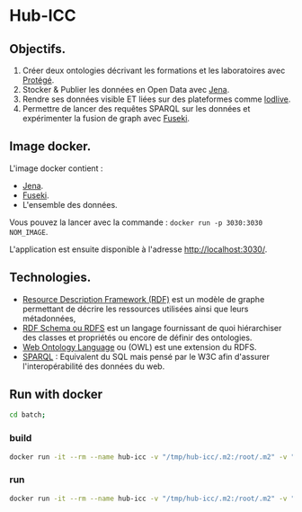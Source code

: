 # Hub-ICC

## Objectifs.
1. Créer deux ontologies décrivant les formations et les laboratoires avec [Protégé](https://protege.stanford.edu/).
1. Stocker & Publier les données en Open Data avec [Jena](https://jena.apache.org/).
1. Rendre ses données visible ET liées sur des plateformes comme [lodlive](http://en.lodlive.it/).
1. Permettre de lancer des requêtes SPARQL sur les données et expérimenter la fusion de graph avec [Fuseki](https://jena.apache.org/documentation/fuseki2/index.html).

## Image docker.
L'image docker contient :
* [Jena](https://jena.apache.org/).
* [Fuseki](https://jena.apache.org/documentation/fuseki2/index.html).
* L'ensemble des données.

Vous pouvez la lancer avec la commande : `docker run -p 3030:3030 NOM_IMAGE`. 

L'application est ensuite disponible à l'adresse [http://localhost:3030/](http://localhost:3030/).

## Technologies.
* [Resource Description Framework (RDF)](https://fr.wikipedia.org/wiki/Resource_Description_Framework) est un modèle de graphe permettant de décrire les ressources utilisées ainsi que leurs métadonnées, 
* [RDF Schema ou RDFS](https://fr.wikipedia.org/wiki/RDF_Schema) est un langage fournissant de quoi hiérarchiser des classes et propriétés ou encore de définir des ontologies.
* [Web Ontology Language](https://fr.wikipedia.org/wiki/Web_Ontology_Language) ou (OWL) est une extension du RDFS.
* [SPARQL](https://fr.wikipedia.org/wiki/SPARQL) : Equivalent du SQL mais pensé par le W3C afin d'assurer l'interopérabilité des données du web.


## Run with docker

```bash
cd batch;
```

### build

```bash
docker run -it --rm --name hub-icc -v "/tmp/hub-icc/.m2:/root/.m2" -v "$(pwd)":/usr/src/3-jdk-11-slim -w /usr/src/3-jdk-11-slim maven:3-jdk-11-slim mvn clean install
```

### run

```bash
docker run -it --rm --name hub-icc -v "/tmp/hub-icc/.m2:/root/.m2" -v "$(pwd)":/usr/src/3-jdk-11-slim -w /usr/src/3-jdk-11-slim maven:3-jdk-11-slim mvn spring-boot:run
```
